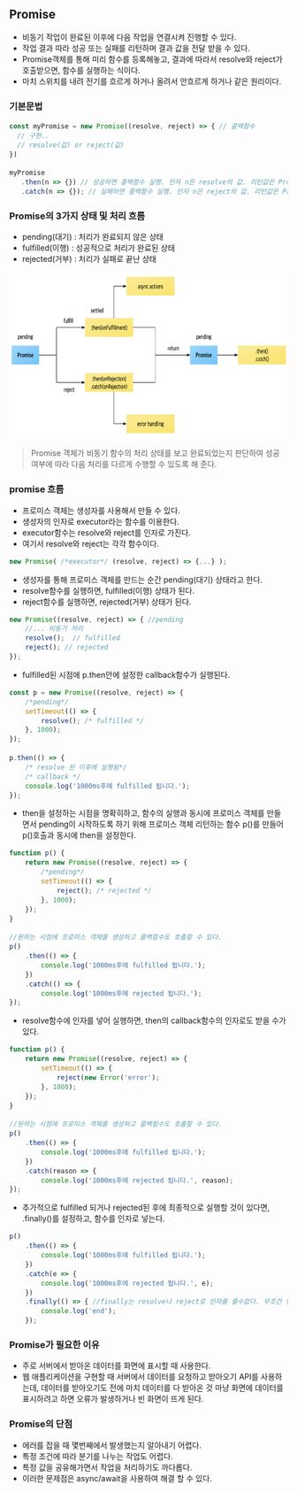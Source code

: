 ## Promise
- 비동기 작업이 완료된 이후에 다음 작업을 연결시켜 진행할 수 있다.
- 작업 결과 따라 성공 또는 실패를 리턴하며 결과 값을 전달 받을 수 있다.
- Promise객체를 통해 미리 함수를 등록해놓고, 결과에 따라서 resolve와 reject가 호출받으면, 함수를 실행하는 식이다.
- 마치 스위치를 내려 전기를 흐르게 하거나 올려서 안흐르게 하거나 같은 원리이다.

### 기본문법
```js
const myPromise = new Promise((resolve, reject) => { // 콜백함수
  // 구현..
  // resolve(값) or reject(값)
})
 
myPromise
   .then(n => {}) // 성공하면 콜백함수 실행. 인자 n은 resolve의 값. 리턴값은 Promise객체 (체이닝 가능)
   .catch(n => {}); // 실패하면 콜백함수 실행. 인자 n은 reject의 값. 리턴값은 Promise객체 (체이닝 가능)
```
### Promise의 3가지 상태 및 처리 흐름
- pending(대기) : 처리가 완료되지 않은 상태
- fulfilled(이행) : 성공적으로 처리가 완료된 상태
- rejected(거부) : 처리가 실패로 끝난 상태
<img src="../../Img/promise.png" width="800" height="300" />

> Promise 객체가 비동기 함수의 처리 상태를 보고 완료되었는지 판단하여 성공 여부에 따라 다음 처리를 다르게 수행할 수 있도록 해 준다.

### promise 흐름
- 프로미스 객체는 생성자를 사용해서 만들 수 있다.
- 생성자의 인자로 executor라는 함수를 이용한다.
- executor함수는 resolve와 reject를 인자로 가진다.
- 여기서 resolve와 reject는 각각 함수이다.
```js
new Promise( /*executor*/ (resolve, reject) => {...} );
```
- 생성자를 통해 프로미스 객체를 만드는 순간 pending(대기) 상태라고 한다.
- resolve함수를 실행하면, fulfilled(이행) 상태가 된다.
- reject함수를 실행하면, rejected(거부) 상태가 된다.
```js
new Promise((resolve, reject) => { //pending
	//... 비동기 처리
	resolve();  // fulfilled
    reject(); // rejected
});
```
- fulfilled된 시점에 p.then안에 설정한 callback함수가 실행된다.
```js
const p = new Promise((resolve, reject) => {
	/*pending*/
	setTimeout(() => {
		resolve(); /* fulfilled */
	}, 1000);
});
 
p.then(() => {
	/* resolve 된 이후에 실행됨*/ 
	/* callback */
	console.log('1000ms후에 fulfilled 됩니다.');
});
```
- then을 설정하는 시점을 명확히하고, 함수의 실행과 동시에 프로미스 객체를 만들면서 pending이 시작하도록 하기 위해 프로미스 객체 리턴하는 함수 p()를 만들어 p()호출과 동시에 then을 설정한다.
```js
function p() {
	return new Promise((resolve, reject) => {
		/*pending*/
		setTimeout(() => {
			reject(); /* rejected */
		}, 1000);
	});
}
 
//원하는 시점에 프로미스 객체를 생성하고 콜백함수도 호출할 수 있다.
p()
	.then(() => {
		console.log('1000ms후에 fulfilled 됩니다.');
	})
	.catch(() => {
		console.log('1000ms후에 rejected 됩니다.');
});
```
- resolve함수에 인자를 넣어 실행하면, then의 callback함수의 인자로도 받을 수가 있다.
```js
function p() {
	return new Promise((resolve, reject) => {
		setTimeout(() => {
			reject(new Error('error');
		}, 1000);
	});
}
 
//원하는 시점에 프로미스 객체를 생성하고 콜백함수도 호출할 수 있다.
p()
	.then(() => {
		console.log('1000ms후에 fulfilled 됩니다.');
	})
	.catch(reason => {
		console.log('1000ms후에 rejected 됩니다.', reason);
});
```
- 추가적으로 fulfilled 되거나 rejected된 후에 최종적으로 실행할 것이 있다면, .finally()를 설정하고, 함수를 인자로 넣는다.
```js
p()
	.then(() => {
		console.log('1000ms후에 fulfilled 됩니다.');
	})
	.catch(e => {
		console.log('1000ms후에 rejected 됩니다.', e);
	})
	.finally(() => { //finally는 resolve나 reject로 인자를 줄수없다. 무조건 빈함수
		console.log('end');
	});
```
### Promise가 필요한 이유
- 주로 서버에서 받아온 데이터를 화면에 표시할 때 사용한다.
- 웹 애플리케이션을 구현할 때 서버에서 데이터를 요청하고 받아오기 API를 사용하는데, 데이터를 받아오기도 전에 마치 데이터를 다 받아온 것 마냥 화면에 데이터를 표시하려고 하면 오류가 발생하거나 빈 화면이 뜨게 된다.

### Promise의 단점
- 에러를 잡을 때 몇번째에서 발생했는지 알아내기 어렵다.
- 특정 조건에 따라 분기를 나누는 작업도 어렵다.
- 특정 값을 공유해가면서 작업을 처리하기도 까다롭다.
- 이러한 문제점은 async/await을 사용하여 해결 할 수 있다.
